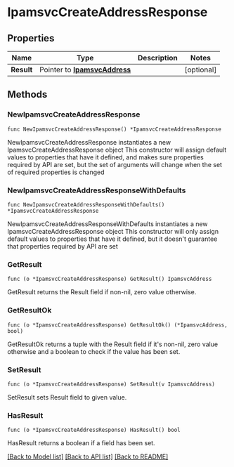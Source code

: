 # IpamsvcCreateAddressResponse

## Properties

Name | Type | Description | Notes
------------ | ------------- | ------------- | -------------
**Result** | Pointer to [**IpamsvcAddress**](IpamsvcAddress.md) |  | [optional] 

## Methods

### NewIpamsvcCreateAddressResponse

`func NewIpamsvcCreateAddressResponse() *IpamsvcCreateAddressResponse`

NewIpamsvcCreateAddressResponse instantiates a new IpamsvcCreateAddressResponse object
This constructor will assign default values to properties that have it defined,
and makes sure properties required by API are set, but the set of arguments
will change when the set of required properties is changed

### NewIpamsvcCreateAddressResponseWithDefaults

`func NewIpamsvcCreateAddressResponseWithDefaults() *IpamsvcCreateAddressResponse`

NewIpamsvcCreateAddressResponseWithDefaults instantiates a new IpamsvcCreateAddressResponse object
This constructor will only assign default values to properties that have it defined,
but it doesn't guarantee that properties required by API are set

### GetResult

`func (o *IpamsvcCreateAddressResponse) GetResult() IpamsvcAddress`

GetResult returns the Result field if non-nil, zero value otherwise.

### GetResultOk

`func (o *IpamsvcCreateAddressResponse) GetResultOk() (*IpamsvcAddress, bool)`

GetResultOk returns a tuple with the Result field if it's non-nil, zero value otherwise
and a boolean to check if the value has been set.

### SetResult

`func (o *IpamsvcCreateAddressResponse) SetResult(v IpamsvcAddress)`

SetResult sets Result field to given value.

### HasResult

`func (o *IpamsvcCreateAddressResponse) HasResult() bool`

HasResult returns a boolean if a field has been set.


[[Back to Model list]](../README.md#documentation-for-models) [[Back to API list]](../README.md#documentation-for-api-endpoints) [[Back to README]](../README.md)


